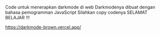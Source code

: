 Code untuk menerapkan darkmode di web
Darkmodenya dibuat dengan bahasa pemogramman JavaScript
Silahkan copy codenya 
SELAMAT BELAJAR !!!

https://darkmode-brown.vercel.app/
